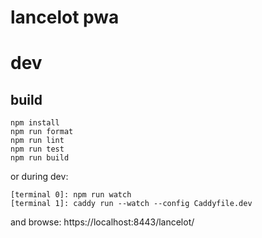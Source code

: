 # lancelot pwa

# dev

## build

```
npm install
npm run format
npm run lint
npm run test
npm run build
```

or during dev:

```
[terminal 0]: npm run watch
[terminal 1]: caddy run --watch --config Caddyfile.dev
```

and browse: https://localhost:8443/lancelot/